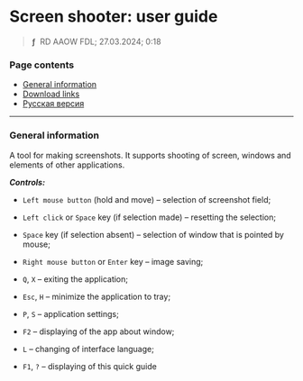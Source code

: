 # Screen shooter: user guide
> **ƒ** &nbsp;RD AAOW FDL; 27.03.2024; 0:18



### Page contents

- [General information](#general-information)
- [Download links](https://adslbarxatov.github.io/DPArray#screen-shooter)
- [Русская версия](https://adslbarxatov.github.io/ScreenShooter/ru)

---

### General information

A tool for making screenshots. It supports shooting of screen, windows and elements
of other applications.

***Controls:***

- `Left mouse button` (hold and move) – selection of screenshot field;
- `Left click` or `Space` key (if selection made) – resetting the selection;
- `Space` key (if selection absent) – selection of window that is pointed by mouse;
- `Right mouse button` or `Enter` key – image saving;

- `Q`, `X` – exiting the application;
- `Esc`, `H` – minimize the application to tray;
- `P`, `S` – application settings;
- `F2` – displaying of the app about window;
- `L` – changing of interface language;
- `F1`, `?` – displaying of this quick guide

